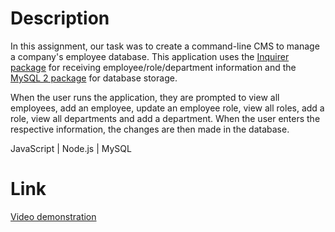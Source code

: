 # Description

In this assignment, our task was to create a command-line CMS to manage a company's employee database. This application uses the [Inquirer package](https://www.npmjs.com/package/inquirer) for receiving employee/role/department information and the [MySQL 2 package](https://www.npmjs.com/package/mysql2) for database storage.

When the user runs the application, they are prompted to view all employees, add an employee, update an employee role, view all roles, add a role, view all departments and add a department. When the user enters the respective information, the changes are then made in the database.

JavaScript | Node.js | MySQL

# Link

[Video demonstration](https://drive.google.com/file/d/1GLoKY4UvwgDle4b1Wxv6nWvSfpJAoZjs/view?usp=sharing)
